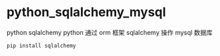 # python_sqlalchemy_mysql
python sqlalchemy
python 通过 orm 框架 sqlalchemy 操作 mysql 数据库
```
pip install sqlalchemy
```
